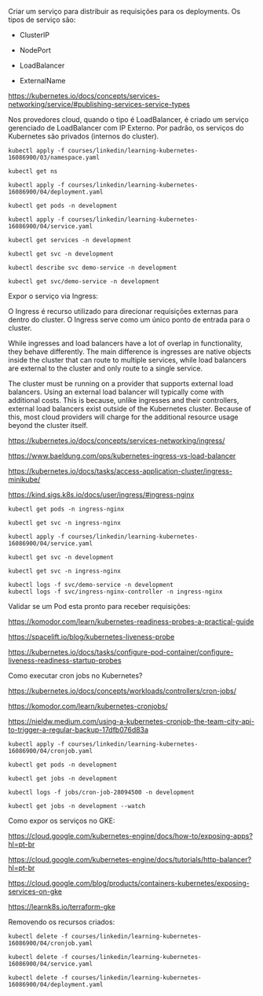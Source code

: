 Criar um serviço para distribuir as requisições para os deployments. Os tipos de serviço são:

* ClusterIP

* NodePort

* LoadBalancer

* ExternalName

https://kubernetes.io/docs/concepts/services-networking/service/#publishing-services-service-types


Nos provedores cloud, quando o tipo é LoadBalancer, é criado um serviço gerenciado de LoadBalancer com IP Externo.
Por padrão, os serviços do Kubernetes são privados (internos do cluster).

```
kubectl apply -f courses/linkedin/learning-kubernetes-16086900/03/namespace.yaml

kubectl get ns

kubectl apply -f courses/linkedin/learning-kubernetes-16086900/04/deployment.yaml

kubectl get pods -n development

kubectl apply -f courses/linkedin/learning-kubernetes-16086900/04/service.yaml

kubectl get services -n development

kubectl get svc -n development

kubectl describe svc demo-service -n development

kubectl get svc/demo-service -n development
```


Expor o serviço via Ingress:

O Ingress é recurso utilizado para direcionar requisições externas para dentro do cluster. O Ingress serve como um único
ponto de entrada para o cluster.

While ingresses and load balancers have a lot of overlap in functionality, they behave differently. The main difference is ingresses are native objects inside the cluster that can route to multiple services, while load balancers are external to the cluster and only route to a single service.

The cluster must be running on a provider that supports external load balancers. Using an external load balancer will typically come with additional costs. This is because, unlike ingresses and their controllers, external load balancers exist outside of the Kubernetes cluster. Because of this, most cloud providers will charge for the additional resource usage beyond the cluster itself.

https://kubernetes.io/docs/concepts/services-networking/ingress/

https://www.baeldung.com/ops/kubernetes-ingress-vs-load-balancer

https://kubernetes.io/docs/tasks/access-application-cluster/ingress-minikube/

https://kind.sigs.k8s.io/docs/user/ingress/#ingress-nginx


```
kubectl get pods -n ingress-nginx

kubectl get svc -n ingress-nginx

kubectl apply -f courses/linkedin/learning-kubernetes-16086900/04/service.yaml

kubectl get svc -n development

kubectl get svc -n ingress-nginx

kubectl logs -f svc/demo-service -n development
kubectl logs -f svc/ingress-nginx-controller -n ingress-nginx
```


Validar se um Pod esta pronto para receber requisições:

https://komodor.com/learn/kubernetes-readiness-probes-a-practical-guide

https://spacelift.io/blog/kubernetes-liveness-probe

https://kubernetes.io/docs/tasks/configure-pod-container/configure-liveness-readiness-startup-probes



Como executar cron jobs no Kubernetes?

https://kubernetes.io/docs/concepts/workloads/controllers/cron-jobs/

https://komodor.com/learn/kubernetes-cronjobs/

https://nieldw.medium.com/using-a-kubernetes-cronjob-the-team-city-api-to-trigger-a-regular-backup-17dfb076d83a

```
kubectl apply -f courses/linkedin/learning-kubernetes-16086900/04/cronjob.yaml

kubectl get pods -n development

kubectl get jobs -n development

kubectl logs -f jobs/cron-job-28094500 -n development

kubectl get jobs -n development --watch
```


Como expor os serviços no GKE:

https://cloud.google.com/kubernetes-engine/docs/how-to/exposing-apps?hl=pt-br

https://cloud.google.com/kubernetes-engine/docs/tutorials/http-balancer?hl=pt-br

https://cloud.google.com/blog/products/containers-kubernetes/exposing-services-on-gke

https://learnk8s.io/terraform-gke


Removendo os recursos criados:
```
kubectl delete -f courses/linkedin/learning-kubernetes-16086900/04/cronjob.yaml

kubectl delete -f courses/linkedin/learning-kubernetes-16086900/04/service.yaml

kubectl delete -f courses/linkedin/learning-kubernetes-16086900/04/deployment.yaml
```
